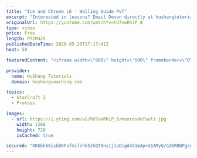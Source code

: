 ```yaml
---
title: "Ice and Chrome LE - Walling Guide PvT"
excerpt: "Interested in lessons? Email Devon directly at hushangtutorials@outlook.com ------------------------------------------------------------------------------------------------------- Want to support HuShang Tutorials directly? Patreon is a website where you can contribute a monthly donation that will help"
originalUrl: https://youtube.com/watch?v=hU7vwRhiP_8
type: video
price: Free
length: PT2M42S
publishedDateTime: 2020-05-29T17:17:41Z
heat: 50

featuredContent: "<iframe width=\"800\" height=\"500\" frameborder=\"0\" src=\"https://www.youtube.com/embed/hU7vwRhiP_8\" allow=\"accelerometer; autoplay; encrypted-media; gyroscope; picture-in-picture\" allowfullscreen></iframe>"

provider:
  name: HuShang Tutorials
  domain: hushangcoaching.com

topics:
  - StarCraft 2
  - Protoss

images:
  - url: https://i.ytimg.com/vi/hU7vwRhiP_8/maxresdefault.jpg
    width: 1280
    height: 720
    isCached: true

secured: "OKKbk68isbDKFafmilshk5JhQT8ns1j1aOigd4S1mAp+d1AMyQ/GZKRBBPgen2Itv8GwkHVSo+Ks1kJdIfy6pquQ2IpCAHVbdA1ANoLPdiQA3/4wZt4hEOxaHx1eoYsQX8LNplkaKFq60cy0JoQey26ry83JdoAVqmAfBs4BiK63snYHJWaVFmeFwocQ/H1cIftoMOJDKtS3gDhO6UAgrew2vXJ86yO8xFgp2jT5HsFALWMP+9nAuSY1GXOIgorIegmkoIh6hViA7BTkW5GDtIqG7K3h6G0dxq/fhDVQu8GYro/hZVghXSvAsAvd/AEoAJWnucvhPxEgTFBElhQL5q7YidcEoT1MV528Pcxjd6I1TKTqlrJEaIVADzBIQkCg0Wei80woN5F6mT2GsYyPFAdorS1Lwn1KLo3RKvAvtBU=;4Dx1fyRgRASdHjHFfZZ+BQ=="
---
```


